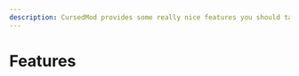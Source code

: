 ```yaml
---
description: CursedMod provides some really nice features you should take into account.
---
```


# Features

